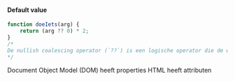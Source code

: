 #### Default value
```js
function doeIets(arg) {
	return (arg ?? 0) * 2;
}
/* 
De nullish coalescing operator (`??`) is een logische operator die de waarde van zijn linker operand teruggeeft als het niet null of undefined is. Anders geeft het de waarde van zijn rechter operand terug.
*/
```

Document Object Model (DOM) heeft properties
HTML heeft attributen

